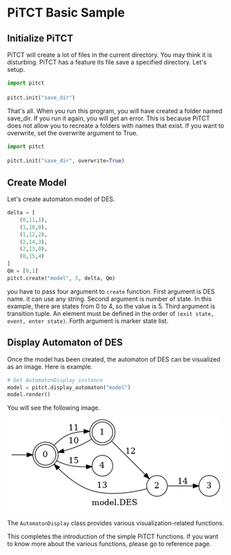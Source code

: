 # PiTCT Basic Sample

## Initialize PiTCT

PiTCT will create a lot of files in the current directory. You may think it is disturbing.
PiTCT has a feature its file save a specified directory. Let's setup. 

```python
import pitct

pitct.init("save_dir")
```

That's all. When you run this program, you will have created a folder named save_dir. 
If you run it again, you will get an error. This is because PiTCT does not allow you to recreate a folders with names that exist.
If you want to overwrite, set the overwrite argument to True.

```python
import pitct

pitct.init("save_dir", overwrite=True)
```


## Create Model

Let's create automaton model of DES.

```python
delta = [
    (0,11,1),
    (1,10,0),
    (1,12,2),
    (2,14,3),
    (2,13,0),
    (0,15,4)
]
Qm = [0,1]
pitct.create("model", 5, delta, Qm)
```

you have to pass four argument to `create` function.
First argument is DES name. it can use any string.
Second argument is number of state. In this example, there are states from 0 to 4, so the value is 5.
Third argument is transition tuple. An element must be defined in the order of `(exit state, event, enter state)`.
Forth argument is marker state list.

## Display Automaton of DES

Once the model has been created, the automaton of DES can be visualized as an image.
Here is example.

```python
# Get AutomatonDisplay instance
model = pitct.display_automaton("model")
model.render()
```

You will see the following image.

![Model Image](../img/model.png)


The ``AutomatonDisplay`` class provides various visualization-related functions.

This completes the introduction of the simple PiTCT functions.
If you want to know more about the various functions, please go to reference page.
